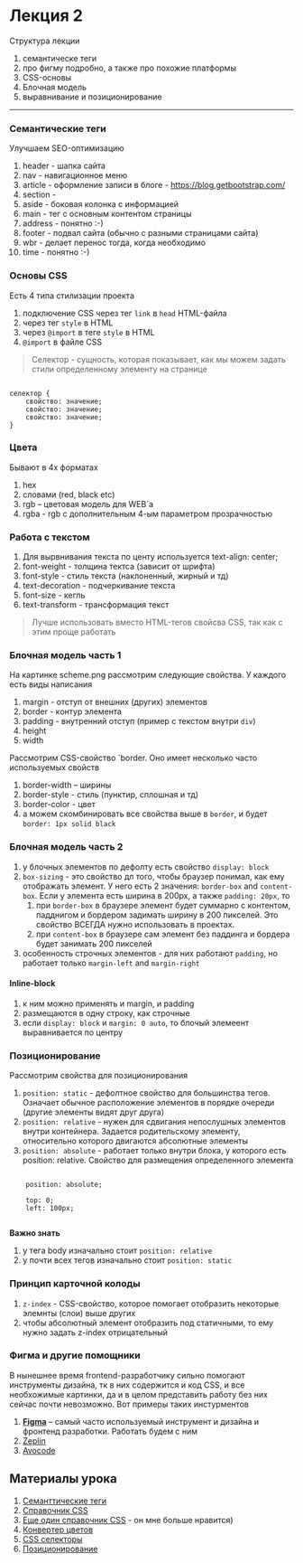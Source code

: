 # Лекция 2

Структура лекции

1. семантическе теги
2. про фигму подробно, а также про похожие платформы
3. CSS-основы
4. Блочная модель
5. выравнивание и позиционирование

---

### Семантические теги

Улучшаем SEO-оптимизацию

1. header - шапка сайта
2. nav - навигационное меню
3. article - оформление записи в блоге - https://blog.getbootstrap.com/
4. section -
5. aside - боковая колонка с информацией
6. main - тег с основным контентом страницы
7. address - понятно :-)
8. footer - подвал сайта (обычно с разными страницами сайта)
9. wbr - делает перенос тогда, когда необходимо
10. time - понятно :-)

### Основы CSS

Есть 4 типа стилизации проекта

1. подключение CSS через тег `link` в `head` HTML-файла
2. через тег `style` в HTML
3. через `@import` в теге `style` в HTML
4. `@import` в файле CSS

> Селектор - сущность, которая показывает, как мы можем задать стили определенному элементу на странице

<code>
селектор {
    свойство: значение;
    свойство: значение;
    свойство: значение;
}
</code>

### Цвета

Бывают в 4х форматах

1. hex
2. словами (red, black etc)
3. rgb – цветовая модель для WEB`a
4. rgba - rgb с дополнительным 4-ым параметром прозрачностью

### Работа с текстом

1. Для вырвнивания текста по центу используется text-align: center;
2. font-weight - толщина тектса (зависит от шрифта)
3. font-style - стиль текста (наклоненный, жирный и тд)
4. text-decoration - подчеркивание текста
5. font-size - кегль
6. text-transform - трансформация текст

> Лучше использовать вместо HTML-тегов свойсва CSS, так как с этим проще работать

### Блочная модель часть 1

На картинке scheme.png рассмотрим следующие свойства. У каждого есть виды написания

1. margin - отступ от внешних (других) элементов
2. border - контур элемента
3. padding - внутренний отступ (пример с текстом внутри `div`)
4. height
5. width

Рассмотрим CSS-свойство `border. Оно имеет несколько часто используемых свойств

1. border-width – ширины
2. border-style - стиль (пунктир, сплошная и тд)
3. border-color - цвет
4. а можем скомбинировать все свойства выше в `border`, и будет `border: 1px solid black`

### Блочная модель часть 2

1. у блочных элементов по дефолту есть свойство `display: block`
2. `box-sizing` - это свойство дл того, чтобы браузер понимал, как ему отображать элемент. У него есть 2 значения: `border-box` and `content-box`. Если у элемента есть ширина в 200px, а также `padding: 20px`, то
   1. при `border-box` в браузере элемент будет суммарно с контентом, падднигом и бордером задимать ширину в 200 пикселей. Это свойство ВСЕГДА нужно использовать в проектах.
   2. при `content-box` в браузере сам элемент без паддинга и бордера будет занимать 200 пикселей
3. особенность строчных элементов - для них работают `padding`, но работает только `margin-left` and `margin-right`

#### Inline-block

1. к ним можно применять и margin, и padding
2. размещаются в одну строку, как строчные
3. если `display: block` и `margin: 0 auto`, то блочый элемеент выравнивается по центру

### Позиционирование

Рассмотрим свойства для позиционирования

1. `position: static` - дефолтное свойство для большинства тегов. Означает обычное расположение элементов в порядке очереди (другие элементы видят друг друга)
2. `position: relative` - нужен для сдвигания непослушных элементов внутри контейнера. Задается родительскому элементу, относительно которого двигаются абсолютные элементы
3. `position: absolute` - работает только внутри блока, у которого есть position: relative. Свойство для размещения определенного элемента

<code>
    position: absolute;
    <!-- двигать абсолюиный элемент можно с помощбю свойств top, right, left, bottom -->
    top: 0;
    left: 100px;

</code>

**Важно знать**

1. у тега body изначально стоит `position: relative`
2. у почти всех тегов изначально стоит `position: static`

### Принцип карточной колоды

1. `z-index` - CSS-свойство, которое помогает отобразить некоторые элемнты (слои) выше других
2. чтобы абсолютный элемент отобразить под статичными, то ему нужно задать z-index отрицательный

### Фигма и другие помощники

В нынешнее время frontend-разработчику сильно помогают инструменты дизайна, тк в них содержится и код CSS, и все необхожимые картинки, да и в целом представить работу без них сейчас почти невозможно. Вот примеры таких инстурментов

1. **[Figma](https://www.figma.com/)** – самый часто используемый инструмент и дизайна и фронтенд разработки. Работать будем с ним
2. [Zeplin](https://zeplin.io/)
3. [Avocode](https://avocode.com/)

## Материалы урока

1. [Семанттические теги](https://msiter.ru/tutorials/html5/semantic_elements)
1. [Справочник CSS](https://webref.ru/css)
1. [Еще один справочник CSS](https://cssreference.io/) - он мне больше нравится)
1. [Конвертер цветов](https://colorscheme.ru/color-converter.html)
1. [CSS селекторы](https://learn.javascript.ru/css-selectors)
1. [Позиционирование](https://cssreference.io/property/position/)
